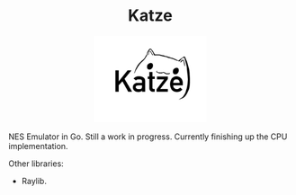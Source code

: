<h1 align="center"> Katze </h1>
<p align="center">
<img src="docs/Katze-logo.jpeg" alt="Logo" title="Logo" width="200"/>
</p>

NES Emulator in Go. Still a work in progress. Currently finishing up the CPU implementation.

Other libraries:
- Raylib.

